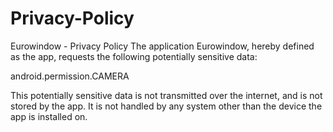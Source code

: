 # Privacy-Policy
Eurowindow - Privacy Policy
The application Eurowindow, hereby defined as the app, requests the following potentially sensitive data:

android.permission.CAMERA

This potentially sensitive data is not transmitted over the internet, and is not stored by the app. It is not handled by any system other than the device the app is installed on.
